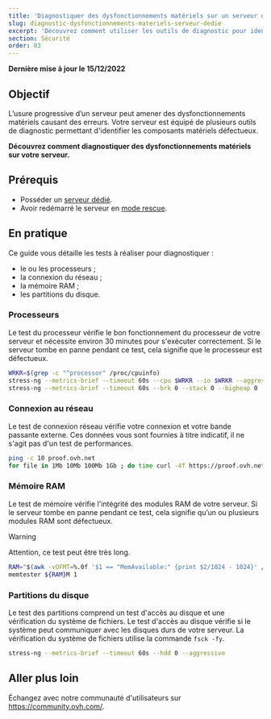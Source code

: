 ```yaml
---
title: 'Diagnostiquer des dysfonctionnements matériels sur un serveur dédié'
slug: diagnostic-dysfonctionnements-materiels-serveur-dedie
excerpt: 'Découvrez comment utiliser les outils de diagnostic pour identifier des dysfonctionnements matériels sur votre serveur'
section: Sécurité
order: 03
---
```


**Dernière mise à jour le 15/12/2022**

## Objectif

L’usure progressive d’un serveur peut amener des dysfonctionnements matériels causant des erreurs. Votre serveur est équipé de plusieurs outils de diagnostic permettant d'identifier les composants matériels défectueux.

**Découvrez comment diagnostiquer des dysfonctionnements matériels sur votre serveur.**

## Prérequis

- Posséder un [serveur dédié](https://www.ovhcloud.com/fr-ca/bare-metal/).
- Avoir redémarré le serveur en [mode rescue](https://docs.ovh.com/ca/fr/dedicated/ovh-rescue/).

## En pratique

Ce guide vous détaille les tests à réaliser pour diagnostiquer :

- le ou les processeurs ;
- la connexion du réseau ;
- la mémoire RAM ;
- les partitions du disque.
 
### Processeurs

Le test du processeur vérifie le bon fonctionnement du processeur de votre serveur et nécessite environ 30 minutes pour s'exécuter correctement. Si le serveur tombe en panne pendant ce test, cela signifie que le processeur est défectueux.

```bash
WRKR=$(grep -c "^processor" /proc/cpuinfo)
stress-ng --metrics-brief --timeout 60s --cpu $WRKR --io $WRKR --aggressive --ignite-cpu --maximize --pathological
stress-ng --metrics-brief --timeout 60s --brk 0 --stack 0 --bigheap 0 
```

### Connexion au réseau

Le test de connexion réseau vérifie votre connexion et votre bande passante externe. Ces données vous sont fournies à titre indicatif, il ne s'agit pas d'un test de performances.

```bash
ping -c 10 proof.ovh.net
for file in 1Mb 10Mb 100Mb 1Gb ; do time curl -4f https://proof.ovh.net/files/${file}.dat -o /dev/null; done
```

### Mémoire RAM

Le test de mémoire vérifie l'intégrité des modules RAM de votre serveur. Si le serveur tombe en panne pendant ce test, cela signifie qu’un ou plusieurs modules RAM sont défectueux.

> [!warning]
> Attention, ce test peut être très long.

```bash
RAM="$(awk -vOFMT=%.0f '$1 == "MemAvailable:" {print $2/1024 - 1024}' /proc/meminfo)"
memtester ${RAM}M 1
```

### Partitions du disque

Le test des partitions comprend un test d'accès au disque et une vérification du système de fichiers. Le test d'accès au disque vérifie si le système peut communiquer avec les disques durs de votre serveur. La vérification du système de fichiers utilise la commande `fsck -fy`.

```bash
stress-ng --metrics-brief --timeout 60s --hdd 0 --aggressive
```

## Aller plus loin

Échangez avec notre communauté d'utilisateurs sur <https://community.ovh.com/>.
